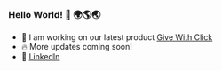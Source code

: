 ### Hello World! 👋 🌍🌎🌏

- 🌱 I am working on our latest product [Give With Click](https://givewithclick.com)
- 🔥 More updates coming soon!
- 🤝 [LinkedIn](https://www.linkedin.com/in/hartmeyer/)

<!--
**hartmeyer/hartmeyer** is a ✨ _special_ ✨ repository because its `README.md` (this file) appears on your GitHub profile.

Here are some ideas to get you started:

- 🔭 I’m currently working on ...
- 🌱 I’m currently learning ...
- 👯 I’m looking to collaborate on ...
- 🤔 I’m looking for help with ...
- 💬 Ask me about ...
- 📫 How to reach me: ...
- 😄 Pronouns: ...
- ⚡ Fun fact: ...
-->
